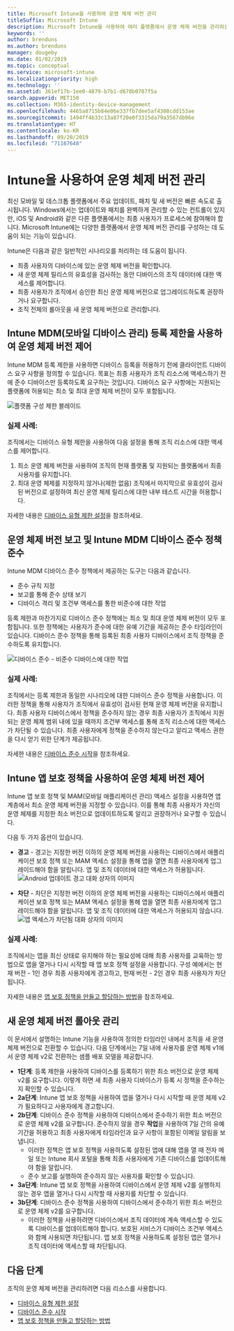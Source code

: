 ```yaml
---
title: Microsoft Intune을 사용하여 운영 체제 버전 관리
titleSuffix: Microsoft Intune
description: Microsoft Intune을 사용하여 여러 플랫폼에서 운영 체제 버전을 관리하는 방법을 알아봅니다.
keywords: ''
author: brenduns
ms.author: brenduns
manager: dougeby
ms.date: 01/02/2019
ms.topic: conceptual
ms.service: microsoft-intune
ms.localizationpriority: high
ms.technology: ''
ms.assetid: 361ef17b-1ee0-4879-b7b1-d678b0787f5a
search.appverid: MET150
ms.collection: M365-identity-device-management
ms.openlocfilehash: 4465a8715b84e06e337fb7dee5af4308cdd153ae
ms.sourcegitcommit: 1494ff4b33c13a87f20e0f3315da79a3567db96e
ms.translationtype: HT
ms.contentlocale: ko-KR
ms.lasthandoff: 09/20/2019
ms.locfileid: "71167648"
---
```

# <a name="manage-operating-system-versions-with-intune"></a>Intune을 사용하여 운영 체제 버전 관리
최신 모바일 및 데스크톱 플랫폼에서 주요 업데이트, 패치 및 새 버전은 빠른 속도로 출시됩니다. Windows에서는 업데이트와 패치를 완벽하게 관리할 수 있는 컨트롤이 있지만, iOS 및 Android와 같은 다른 플랫폼에서는 최종 사용자가 프로세스에 참여해야 합니다.  Microsoft Intune에는 다양한 플랫폼에서 운영 체제 버전 관리를 구성하는 데 도움이 되는 기능이 있습니다.

Intune은 다음과 같은 일반적인 시나리오를 처리하는 데 도움이 됩니다. 
- 최종 사용자의 디바이스에 있는 운영 체제 버전을 확인합니다.
- 새 운영 체제 릴리스의 유효성을 검사하는 동안 디바이스의 조직 데이터에 대한 액세스를 제어합니다.
- 최종 사용자가 조직에서 승인한 최신 운영 체제 버전으로 업그레이드하도록 권장하거나 요구합니다.
- 조직 전체의 롤아웃을 새 운영 체제 버전으로 관리합니다.
  
## <a name="operating-system-version-control-using-intune-mobile-device-management-mdm-enrollment-restrictions"></a>Intune MDM(모바일 디바이스 관리) 등록 제한을 사용하여 운영 체제 버전 제어
Intune MDM 등록 제한을 사용하면 디바이스 등록을 허용하기 전에 클라이언트 디바이스 요구 사항을 정의할 수 있습니다. 목표는 최종 사용자가 조직 리소스에 액세스하기 전에 준수 디바이스만 등록하도록 요구하는 것입니다. 디바이스 요구 사항에는 지원되는 플랫폼에 허용되는 최소 및 최대 운영 체제 버전이 모두 포함됩니다.

![플랫폼 구성 제한 블레이드](./media/os-version-platform-configurations.png)

### <a name="in-practice"></a>실제 사례:

조직에서는 디바이스 유형 제한을 사용하여 다음 설정을 통해 조직 리소스에 대한 액세스를 제어합니다.

1. 최소 운영 체제 버전을 사용하여 조직의 현재 플랫폼 및 지원되는 플랫폼에서 최종 사용자를 유지합니다.
2. 최대 운영 체제를 지정하지 않거나(제한 없음) 조직에서 마지막으로 유효성이 검사된 버전으로 설정하여 최신 운영 체제 릴리스에 대한 내부 테스트 시간을 허용합니다.

자세한 내용은 [디바이스 유형 제한 설정](enrollment-restrictions-set.md#create-a-device-type-restriction)을 참조하세요.

## <a name="operating-system-version-reporting-and-compliance-with-intune-mdm-device-compliance-policies"></a>운영 체제 버전 보고 및 Intune MDM 디바이스 준수 정책 준수

Intune MDM 디바이스 준수 정책에서 제공하는 도구는 다음과 같습니다.

- 준수 규칙 지정
- 보고를 통해 준수 상태 보기
- 디바이스 격리 및 조건부 액세스를 통한 비준수에 대한 작업

등록 제한과 마찬가지로 디바이스 준수 정책에는 최소 및 최대 운영 체제 버전이 모두 포함됩니다. 또한 정책에는 사용자가 준수에 대한 유예 기간을 제공하는 준수 타임라인이 있습니다. 디바이스 준수 정책을 통해 등록된 최종 사용자 디바이스에서 조직 정책을 준수하도록 유지합니다.

![디바이스 준수 - 비준수 디바이스에 대한 작업](./media/os-version-actions-noncompliance.png)

### <a name="in-practice"></a>실제 사례:
조직에서는 등록 제한과 동일한 시나리오에 대한 디바이스 준수 정책을 사용합니다. 이러한 정책을 통해 사용자가 조직에서 유효성이 검사된 현재 운영 체제 버전을 유지합니다. 최종 사용자 디바이스에서 정책을 준수하지 않는 경우 최종 사용자가 조직에서 지원되는 운영 체제 범위 내에 있을 때까지 조건부 액세스를 통해 조직 리소스에 대한 액세스가 차단될 수 있습니다. 최종 사용자에게 정책을 준수하지 않는다고 알리고 액세스 권한을 다시 얻기 위한 단계가 제공됩니다.   

자세한 내용은 [디바이스 준수 시작](device-compliance-get-started.md)을 참조하세요.
 
## <a name="operating-system-version-controls-using-intune-app-protection-policies"></a>Intune 앱 보호 정책을 사용하여 운영 체제 버전 제어    
Intune 앱 보호 정책 및 MAM(모바일 애플리케이션 관리) 액세스 설정을 사용하면 앱 계층에서 최소 운영 체제 버전을 지정할 수 있습니다. 이를 통해 최종 사용자가 자신의 운영 체제를 지정한 최소 버전으로 업데이트하도록 알리고 권장하거나 요구할 수 있습니다.
 
다음 두 가지 옵션이 있습니다. 
- **경고** - 경고는 지정한 버전 이하의 운영 체제 버전을 사용하는 디바이스에서 애플리케이션 보호 정책 또는 MAM 액세스 설정을 통해 앱을 열면 최종 사용자에게 업그레이드해야 함을 알립니다. 앱 및 조직 데이터에 대한 액세스가 허용됩니다.
  ![Android 업데이트 경고 대화 상자의 이미지](./media/os-version-update-warning.png) 

- **차단** - 차단은 지정한 버전 이하의 운영 체제 버전을 사용하는 디바이스에서 애플리케이션 보호 정책 또는 MAM 액세스 설정을 통해 앱을 열면 최종 사용자에게 업그레이드해야 함을 알립니다. 앱 및 조직 데이터에 대한 액세스가 허용되지 않습니다.
  ![앱 액세스가 차단됨 대화 상자의 이미지](./media/os-version-access-blocked.png)

### <a name="in-practice"></a>실제 사례:
조직에서는 앱을 최신 상태로 유지해야 하는 필요성에 대해 최종 사용자를 교육하는 방법으로 앱을 열거나 다시 시작할 때 앱 보호 정책 설정을 사용합니다. 구성 예에서는 현재 버전 - 1인 경우 최종 사용자에게 경고하고, 현재 버전 - 2인 경우 최종 사용자가 차단됩니다.
 
자세한 내용은 [앱 보호 정책을 만들고 할당하는 방법](app-protection-policies.md)을 참조하세요.

## <a name="managing-a-new-operating-system-version-rollout"></a>새 운영 체제 버전 롤아웃 관리
이 문서에서 설명하는 Intune 기능을 사용하여 정의한 타임라인 내에서 조직을 새 운영 체제 버전으로 전환할 수 있습니다. 다음 단계에서는 7일 내에 사용자를 운영 체제 v1에서 운영 체제 v2로 전환하는 샘플 배포 모델을 제공합니다.
- **1단계**: 등록 제한을 사용하여 디바이스를 등록하기 위한 최소 버전으로 운영 체제 v2를 요구합니다. 이렇게 하면 새 최종 사용자 디바이스가 등록 시 정책을 준수하는지 확인할 수 있습니다.
- **2a단계**: Intune 앱 보호 정책을 사용하여 앱을 열거나 다시 시작할 때 운영 체제 v2가 필요하다고 사용자에게 경고합니다.
- **2b단계**: 디바이스 준수 정책을 사용하여 디바이스에서 준수하기 위한 최소 버전으로 운영 체제 v2를 요구합니다. 준수하지 않을 경우 **작업**을 사용하여 7일 간의 유예 기간을 허용하고 최종 사용자에게 타임라인과 요구 사항이 포함된 이메일 알림을 보냅니다.
  - 이러한 정책은 앱 보호 정책을 사용하도록 설정된 앱에 대해 앱을 열 때 전자 메일 또는 Intune 회사 포털을 통해 최종 사용자에게 기존 디바이스를 업데이트해야 함을 알립니다.
  - 준수 보고를 실행하여 준수하지 않는 사용자를 확인할 수 있습니다. 
- **3a단계**: Intune 앱 보호 정책을 사용하여 디바이스에서 운영 체제 v2를 실행하지 않는 경우 앱을 열거나 다시 시작할 때 사용자를 차단할 수 있습니다.
- **3b단계**: 디바이스 준수 정책을 사용하여 디바이스에서 준수하기 위한 최소 버전으로 운영 체제 v2를 요구합니다.
  - 이러한 정책을 사용하려면 디바이스에서 조직 데이터에 계속 액세스할 수 있도록 디바이스를 업데이트해야 합니다. 보호된 서비스가 디바이스 조건부 액세스와 함께 사용되면 차단됩니다. 앱 보호 정책을 사용하도록 설정된 앱은 열거나 조직 데이터에 액세스할 때 차단됩니다.

## <a name="next-steps"></a>다음 단계

조직의 운영 체제 버전을 관리하려면 다음 리소스를 사용합니다.

- [디바이스 유형 제한 설정](enrollment-restrictions-set.md#create-a-device-type-restriction)
- [디바이스 준수 시작](device-compliance-get-started.md)
- [앱 보호 정책을 만들고 할당하는 방법](app-protection-policies.md)
